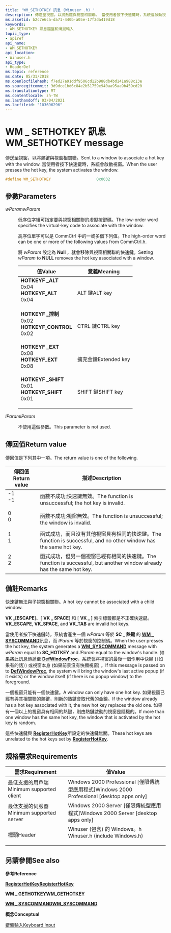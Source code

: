 ```yaml
---
title: 'WM_SETHOTKEY 訊息 (Winuser .h) '
description: 傳送至視窗，以將熱鍵與視窗相關聯。 當使用者按下快速鍵時，系統會啟動視窗。
ms.assetid: b2c7e6ca-da71-440b-a05e-17f2da419d18
keywords:
- WM_SETHOTKEY 訊息鍵盤和滑鼠輸入
topic_type:
- apiref
api_name:
- WM_SETHOTKEY
api_location:
- Winuser.h
api_type:
- HeaderDef
ms.topic: reference
ms.date: 05/31/2018
ms.openlocfilehash: f7ed27a91ddf9506cd12b988db4bd141a988c13e
ms.sourcegitcommit: 3d9dce1bd6c84e2b51759e940aa95aa9b459cd20
ms.translationtype: MT
ms.contentlocale: zh-TW
ms.lasthandoff: 03/04/2021
ms.locfileid: "103696296"
---
```

# <a name="wm_sethotkey-message"></a><span data-ttu-id="052bc-105">WM \_ SETHOTKEY 訊息</span><span class="sxs-lookup"><span data-stu-id="052bc-105">WM\_SETHOTKEY message</span></span>

<span data-ttu-id="052bc-106">傳送至視窗，以將熱鍵與視窗相關聯。</span><span class="sxs-lookup"><span data-stu-id="052bc-106">Sent to a window to associate a hot key with the window.</span></span> <span data-ttu-id="052bc-107">當使用者按下快速鍵時，系統會啟動視窗。</span><span class="sxs-lookup"><span data-stu-id="052bc-107">When the user presses the hot key, the system activates the window.</span></span>


```C++
#define WM_SETHOTKEY                    0x0032
```



## <a name="parameters"></a><span data-ttu-id="052bc-108">參數</span><span class="sxs-lookup"><span data-stu-id="052bc-108">Parameters</span></span>

<dl> <dt>

<span data-ttu-id="052bc-109">*wParam*</span><span class="sxs-lookup"><span data-stu-id="052bc-109">*wParam*</span></span> 
</dt> <dd>

<span data-ttu-id="052bc-110">低序位字組可指定要與視窗相關聯的虛擬按鍵碼。</span><span class="sxs-lookup"><span data-stu-id="052bc-110">The low-order word specifies the virtual-key code to associate with the window.</span></span>

<span data-ttu-id="052bc-111">高序位單字可以是 CommCtrl 中的一或多個下列值。</span><span class="sxs-lookup"><span data-stu-id="052bc-111">The high-order word can be one or more of the following values from CommCtrl.h.</span></span>

<span data-ttu-id="052bc-112">將 *wParam* 設定為 **Null** ，就會移除與視窗相關聯的快速鍵。</span><span class="sxs-lookup"><span data-stu-id="052bc-112">Setting *wParam* to **NULL** removes the hot key associated with a window.</span></span>



| <span data-ttu-id="052bc-113">值</span><span class="sxs-lookup"><span data-stu-id="052bc-113">Value</span></span>                                                                                                                                                                                                                         | <span data-ttu-id="052bc-114">意義</span><span class="sxs-lookup"><span data-stu-id="052bc-114">Meaning</span></span>                 |
|-------------------------------------------------------------------------------------------------------------------------------------------------------------------------------------------------------------------------------|-------------------------|
| <span id="HOTKEYF_ALT"></span><span id="hotkeyf_alt"></span><dl> <span data-ttu-id="052bc-115"><dt>**HOTKEYF \_ALT**</dt> <dt>0x04</dt></span><span class="sxs-lookup"><span data-stu-id="052bc-115"><dt>**HOTKEYF\_ALT**</dt> <dt>0x04</dt></span></span> </dl>             | <span data-ttu-id="052bc-116">ALT 鍵</span><span class="sxs-lookup"><span data-stu-id="052bc-116">ALT key</span></span><br/>      |
| <span id="HOTKEYF_CONTROL"></span><span id="hotkeyf_control"></span><dl> <span data-ttu-id="052bc-117"><dt>**HOTKEYF \_控制**</dt> <dt>0x02</dt></span><span class="sxs-lookup"><span data-stu-id="052bc-117"><dt>**HOTKEYF\_CONTROL**</dt> <dt>0x02</dt></span></span> </dl> | <span data-ttu-id="052bc-118">CTRL 鍵</span><span class="sxs-lookup"><span data-stu-id="052bc-118">CTRL key</span></span><br/>     |
| <span id="HOTKEYF_EXT"></span><span id="hotkeyf_ext"></span><dl> <span data-ttu-id="052bc-119"><dt>**HOTKEYF \_EXT**</dt> <dt>0x08</dt></span><span class="sxs-lookup"><span data-stu-id="052bc-119"><dt>**HOTKEYF\_EXT**</dt> <dt>0x08</dt></span></span> </dl>             | <span data-ttu-id="052bc-120">擴充金鑰</span><span class="sxs-lookup"><span data-stu-id="052bc-120">Extended key</span></span><br/> |
| <span id="HOTKEYF_SHIFT"></span><span id="hotkeyf_shift"></span><dl> <span data-ttu-id="052bc-121"><dt>**HOTKEYF \_SHIFT**</dt> <dt>0x01</dt></span><span class="sxs-lookup"><span data-stu-id="052bc-121"><dt>**HOTKEYF\_SHIFT**</dt> <dt>0x01</dt></span></span> </dl>       | <span data-ttu-id="052bc-122">SHIFT 鍵</span><span class="sxs-lookup"><span data-stu-id="052bc-122">SHIFT key</span></span><br/>    |



 

</dd> <dt>

<span data-ttu-id="052bc-123">*lParam*</span><span class="sxs-lookup"><span data-stu-id="052bc-123">*lParam*</span></span> 
</dt> <dd>

<span data-ttu-id="052bc-124">不使用這個參數。</span><span class="sxs-lookup"><span data-stu-id="052bc-124">This parameter is not used.</span></span>

</dd> </dl>

## <a name="return-value"></a><span data-ttu-id="052bc-125">傳回值</span><span class="sxs-lookup"><span data-stu-id="052bc-125">Return value</span></span>

<span data-ttu-id="052bc-126">傳回值是下列其中一項。</span><span class="sxs-lookup"><span data-stu-id="052bc-126">The return value is one of the following.</span></span>



| <span data-ttu-id="052bc-127">傳回值</span><span class="sxs-lookup"><span data-stu-id="052bc-127">Return value</span></span>                                                                  | <span data-ttu-id="052bc-128">描述</span><span class="sxs-lookup"><span data-stu-id="052bc-128">Description</span></span>                                                                             |
|-------------------------------------------------------------------------------|-----------------------------------------------------------------------------------------|
| <dl> <span data-ttu-id="052bc-129"><dt>-1</dt></span><span class="sxs-lookup"><span data-stu-id="052bc-129"><dt>-1</dt></span></span> </dl> | <span data-ttu-id="052bc-130">函數不成功;快速鍵無效。</span><span class="sxs-lookup"><span data-stu-id="052bc-130">The function is unsuccessful; the hot key is invalid.</span></span><br/>                        |
| <dl> <span data-ttu-id="052bc-131"><dt>0</dt></span><span class="sxs-lookup"><span data-stu-id="052bc-131"><dt>0</dt></span></span> </dl>  | <span data-ttu-id="052bc-132">函數不成功;視窗無效。</span><span class="sxs-lookup"><span data-stu-id="052bc-132">The function is unsuccessful; the window is invalid.</span></span><br/>                         |
| <dl> <span data-ttu-id="052bc-133"><dt>1</dt></span><span class="sxs-lookup"><span data-stu-id="052bc-133"><dt>1</dt></span></span> </dl>  | <span data-ttu-id="052bc-134">函式成功，而且沒有其他視窗具有相同的快速鍵。</span><span class="sxs-lookup"><span data-stu-id="052bc-134">The function is successful, and no other window has the same hot key.</span></span><br/>        |
| <dl> <span data-ttu-id="052bc-135"><dt>2</dt></span><span class="sxs-lookup"><span data-stu-id="052bc-135"><dt>2</dt></span></span> </dl>  | <span data-ttu-id="052bc-136">函式成功，但另一個視窗已經有相同的快速鍵。</span><span class="sxs-lookup"><span data-stu-id="052bc-136">The function is successful, but another window already has the same hot key.</span></span><br/> |



 

## <a name="remarks"></a><span data-ttu-id="052bc-137">備註</span><span class="sxs-lookup"><span data-stu-id="052bc-137">Remarks</span></span>

<span data-ttu-id="052bc-138">快速鍵無法與子視窗相關聯。</span><span class="sxs-lookup"><span data-stu-id="052bc-138">A hot key cannot be associated with a child window.</span></span>

<span data-ttu-id="052bc-139">**VK \_[ESCAPE**]、[ **VK \_ SPACE**] 和 [ **VK \_ ]** 索引標籤都是不正確快速鍵。</span><span class="sxs-lookup"><span data-stu-id="052bc-139">**VK\_ESCAPE**, **VK\_SPACE**, and **VK\_TAB** are invalid hot keys.</span></span>

<span data-ttu-id="052bc-140">當使用者按下快速鍵時，系統會產生一個 *wParam* 等於 **SC \_ 熱鍵** 的 [**WM \_ SYSCOMMAND**](/windows/desktop/menurc/wm-syscommand)訊息，而 *lParam* 等於視窗的控制碼。</span><span class="sxs-lookup"><span data-stu-id="052bc-140">When the user presses the hot key, the system generates a [**WM\_SYSCOMMAND**](/windows/desktop/menurc/wm-syscommand) message with *wParam* equal to **SC\_HOTKEY** and *lParam* equal to the window's handle.</span></span> <span data-ttu-id="052bc-141">如果將此訊息傳遞至 [**DefWindowProc**](/windows/desktop/api/winuser/nf-winuser-defwindowproca)，系統會將視窗的最後一個作用中快顯 (（如果有的話）) 或視窗本身 (如果前景沒有快顯視窗) 。</span><span class="sxs-lookup"><span data-stu-id="052bc-141">If this message is passed on to [**DefWindowProc**](/windows/desktop/api/winuser/nf-winuser-defwindowproca), the system will bring the window's last active popup (if it exists) or the window itself (if there is no popup window) to the foreground.</span></span>

<span data-ttu-id="052bc-142">一個視窗只能有一個快速鍵。</span><span class="sxs-lookup"><span data-stu-id="052bc-142">A window can only have one hot key.</span></span> <span data-ttu-id="052bc-143">如果視窗已經有與其相關聯的熱鍵，則新的熱鍵會取代舊的金鑰。</span><span class="sxs-lookup"><span data-stu-id="052bc-143">If the window already has a hot key associated with it, the new hot key replaces the old one.</span></span> <span data-ttu-id="052bc-144">如果有一個以上的視窗具有相同的熱鍵，則由熱鍵啟動的視窗是隨機的。</span><span class="sxs-lookup"><span data-stu-id="052bc-144">If more than one window has the same hot key, the window that is activated by the hot key is random.</span></span>

<span data-ttu-id="052bc-145">這些快速鍵與 [**RegisterHotKey**](/windows/win32/api/winuser/nf-winuser-registerhotkey)所設定的快速鍵無關。</span><span class="sxs-lookup"><span data-stu-id="052bc-145">These hot keys are unrelated to the hot keys set by [**RegisterHotKey**](/windows/win32/api/winuser/nf-winuser-registerhotkey).</span></span>

## <a name="requirements"></a><span data-ttu-id="052bc-146">規格需求</span><span class="sxs-lookup"><span data-stu-id="052bc-146">Requirements</span></span>



| <span data-ttu-id="052bc-147">需求</span><span class="sxs-lookup"><span data-stu-id="052bc-147">Requirement</span></span> | <span data-ttu-id="052bc-148">值</span><span class="sxs-lookup"><span data-stu-id="052bc-148">Value</span></span> |
|-------------------------------------|----------------------------------------------------------------------------------------------------------|
| <span data-ttu-id="052bc-149">最低支援的用戶端</span><span class="sxs-lookup"><span data-stu-id="052bc-149">Minimum supported client</span></span><br/> | <span data-ttu-id="052bc-150">Windows 2000 Professional \[僅限傳統型應用程式\]</span><span class="sxs-lookup"><span data-stu-id="052bc-150">Windows 2000 Professional \[desktop apps only\]</span></span><br/>                                               |
| <span data-ttu-id="052bc-151">最低支援的伺服器</span><span class="sxs-lookup"><span data-stu-id="052bc-151">Minimum supported server</span></span><br/> | <span data-ttu-id="052bc-152">Windows 2000 Server \[僅限傳統型應用程式\]</span><span class="sxs-lookup"><span data-stu-id="052bc-152">Windows 2000 Server \[desktop apps only\]</span></span><br/>                                                     |
| <span data-ttu-id="052bc-153">標頭</span><span class="sxs-lookup"><span data-stu-id="052bc-153">Header</span></span><br/>                   | <dl> <span data-ttu-id="052bc-154"><dt>Winuser (包含) 的 Windows。h </dt></span><span class="sxs-lookup"><span data-stu-id="052bc-154"><dt>Winuser.h (include Windows.h)</dt></span></span> </dl> |



## <a name="see-also"></a><span data-ttu-id="052bc-155">另請參閱</span><span class="sxs-lookup"><span data-stu-id="052bc-155">See also</span></span>

<dl> <dt>

<span data-ttu-id="052bc-156">**參考**</span><span class="sxs-lookup"><span data-stu-id="052bc-156">**Reference**</span></span>
</dt> <dt>

[<span data-ttu-id="052bc-157">**RegisterHotKey**</span><span class="sxs-lookup"><span data-stu-id="052bc-157">**RegisterHotKey**</span></span>](/windows/win32/api/winuser/nf-winuser-registerhotkey)
</dt> <dt>

[<span data-ttu-id="052bc-158">**WM \_ GETHOTKEY**</span><span class="sxs-lookup"><span data-stu-id="052bc-158">**WM\_GETHOTKEY**</span></span>](wm-gethotkey.md)
</dt> <dt>

[<span data-ttu-id="052bc-159">**WM \_ SYSCOMMAND**</span><span class="sxs-lookup"><span data-stu-id="052bc-159">**WM\_SYSCOMMAND**</span></span>](/windows/desktop/menurc/wm-syscommand)
</dt> <dt>

<span data-ttu-id="052bc-160">**概念**</span><span class="sxs-lookup"><span data-stu-id="052bc-160">**Conceptual**</span></span>
</dt> <dt>

[<span data-ttu-id="052bc-161">鍵盤輸入</span><span class="sxs-lookup"><span data-stu-id="052bc-161">Keyboard Input</span></span>](keyboard-input.md)
</dt> </dl>

 

